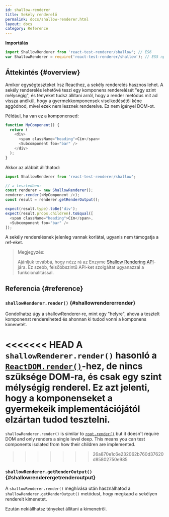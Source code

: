 ```yaml
---
id: shallow-renderer
title: Sekély renderelő
permalink: docs/shallow-renderer.html
layout: docs
category: Reference
---
```


**Importálás**

```javascript
import ShallowRenderer from 'react-test-renderer/shallow'; // ES6
var ShallowRenderer = require('react-test-renderer/shallow'); // ES5 npm-mel
```

## Áttekintés {#overview}

Amikor egységteszteket írsz Reacthez, a sekély renderelés hasznos lehet. A sekély renderelés lehetővé teszi egy komponens renderelését "egy szint mélységig", és tényeket tudsz állítani arról, hogy a render metódus mit ad vissza anélkül, hogy a gyermekkomponensek viselkedésétől kéne aggódnod, mivel ezek nem lesznek renderelve. Ez nem igényel DOM-ot.

Például, ha van ez a komponensed:

```javascript
function MyComponent() {
  return (
    <div>
      <span className="heading">Cím</span>
      <Subcomponent foo="bar" />
    </div>
  );
}
```

Akkor az alábbit állíthatod:

```javascript
import ShallowRenderer from 'react-test-renderer/shallow';

// a tesztedben:
const renderer = new ShallowRenderer();
renderer.render(<MyComponent />);
const result = renderer.getRenderOutput();

expect(result.type).toBe('div');
expect(result.props.children).toEqual([
  <span className="heading">Cím</span>,
  <Subcomponent foo="bar" />
]);
```

A sekély renderelésnek jelenleg vannak korlátai, ugyanis nem támogatja a ref-eket.

> Megjegyzés:
>
> Ajánljuk továbbá, hogy nézz rá az Enzyme [Shallow Rendering API](https://airbnb.io/enzyme/docs/api/shallow.html)-jára. Ez szebb, felsőbbszintű API-ket szolgáltat ugyanazzal a funkcionalitással.

## Referencia {#reference}

### `shallowRenderer.render()` {#shallowrendererrender}

Gondolhatsz úgy a shallowRenderer-re, mint egy "helyre", ahova a tesztelt komponenst renderelheted és ahonnan ki tudod vonni a komponens kimenetét.

<<<<<<< HEAD
A `shallowRenderer.render()` hasonló a [`ReactDOM.render()`](/docs/react-dom.html#render)-hez, de nincs szüksége DOM-ra, és csak egy szint mélységig renderel. Ez azt jelenti, hogy a komponenseket a gyermekeik implementációjától elzártan tudod tesztelni.
=======
`shallowRenderer.render()` is similar to [`root.render()`](/docs/react-dom-client.html#createroot) but it doesn't require DOM and only renders a single level deep. This means you can test components isolated from how their children are implemented.
>>>>>>> 26a870e1c6e232062b760d37620d85802750e985

### `shallowRenderer.getRenderOutput()` {#shallowrenderergetrenderoutput}

A `shallowRenderer.render()` meghívása után használhatod a `shallowRenderer.getRenderOutput()` metódust, hogy megkapd a sekélyen renderelt kimenetet.

Ezután nekiállhatsz tényeket állítani a kimenetről.
